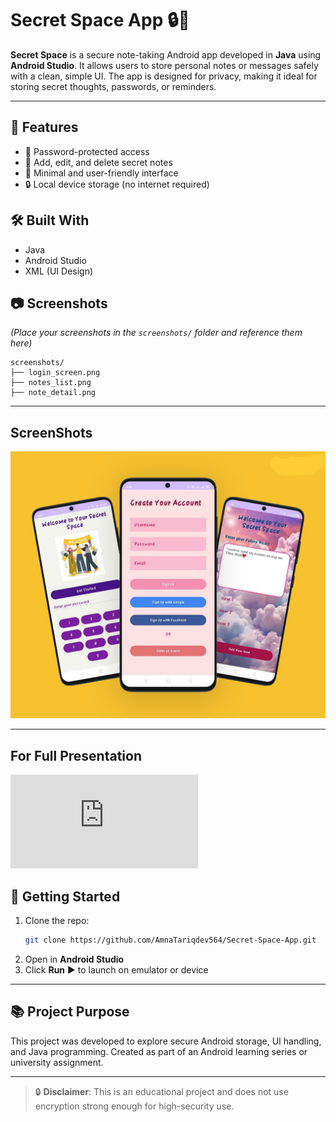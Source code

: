 # Secret Space App 🔒🚀

**Secret Space** is a secure note-taking Android app developed in **Java** using **Android Studio**. It allows users to store personal notes or messages safely with a clean, simple UI. The app is designed for privacy, making it ideal for storing secret thoughts, passwords, or reminders.

---

## 🔐 Features

- 🔑 Password-protected access
- 📝 Add, edit, and delete secret notes
- 🎨 Minimal and user-friendly interface
- 🔒 Local device storage (no internet required)

## 🛠️ Built With

- Java
- Android Studio
- XML (UI Design)

## 📷 Screenshots

*(Place your screenshots in the `screenshots/` folder and reference them here)*

```
screenshots/
├── login_screen.png
├── notes_list.png
├── note_detail.png
```

---

## ScreenShots
![image](https://github.com/AmnaTariqdev564/Secret-Space-App/blob/a9b89380985afa3f63958aa4872b265bbb7b0331/img.jpg)

---
## For Full Presentation
![Pdf](https://github.com/AmnaTariqdev564/Secret-Space-App/blob/4a582f8cd3a52c2179e991375638f73f5983df78/Presentation.pdf)

## 🚀 Getting Started

1. Clone the repo:
   ```bash
   git clone https://github.com/AmnaTariqdev564/Secret-Space-App.git
   ```
2. Open in **Android Studio**
3. Click **Run** ▶️ to launch on emulator or device

---

## 📚 Project Purpose

This project was developed to explore secure Android storage, UI handling, and Java programming. Created as part of an Android learning series or university assignment.

---

> 🔒 **Disclaimer**: This is an educational project and does not use encryption strong enough for high-security use.
